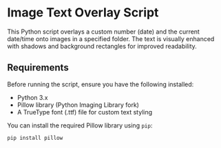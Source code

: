 # Image Text Overlay Script

This Python script overlays a custom number (date) and the current date/time onto images in a specified folder. The text is visually enhanced with shadows and background rectangles for improved readability.

## Requirements

Before running the script, ensure you have the following installed:

- Python 3.x
- Pillow library (Python Imaging Library fork)
- A TrueType font (.ttf) file for custom text styling

You can install the required Pillow library using `pip`:

```bash
pip install pillow
